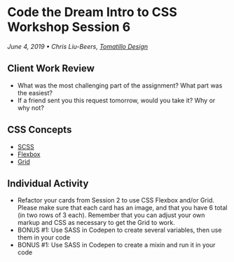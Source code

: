 # Code the Dream Intro to CSS Workshop Session 6
_June 4, 2019 • Chris Liu-Beers, [Tomatillo Design](http://www.tomatillodesign.com/)_

## Client Work Review
- What was the most challenging part of the assignment? What part was the easiest?
- If a friend sent you this request tomorrow, would you take it? Why or why not?

## CSS Concepts
- [SCSS](https://sass-lang.com/guide)
- [Flexbox](https://css-tricks.com/snippets/css/a-guide-to-flexbox/)
- [Grid](https://css-tricks.com/snippets/css/complete-guide-grid/)

## Individual Activity
- Refactor your cards from Session 2 to use CSS Flexbox and/or Grid. Please make sure that each card has an image, and that you have 6 total (in two rows of 3 each). Remember that you can adjust your own markup and CSS as necessary to get the Grid to work.
- BONUS #1: Use SASS in Codepen to create several variables, then use them in your code
- BONUS #1: Use SASS in Codepen to create a mixin and run it in your code
